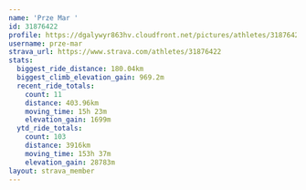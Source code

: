 ```yaml
---
name: 'Prze Mar '
id: 31876422
profile: https://dgalywyr863hv.cloudfront.net/pictures/athletes/31876422/22548952/4/large.jpg
username: prze-mar
strava_url: https://www.strava.com/athletes/31876422
stats:
  biggest_ride_distance: 180.04km
  biggest_climb_elevation_gain: 969.2m
  recent_ride_totals:
    count: 11
    distance: 403.96km
    moving_time: 15h 23m
    elevation_gain: 1699m
  ytd_ride_totals:
    count: 103
    distance: 3916km
    moving_time: 153h 37m
    elevation_gain: 28783m
layout: strava_member
--- 
```

